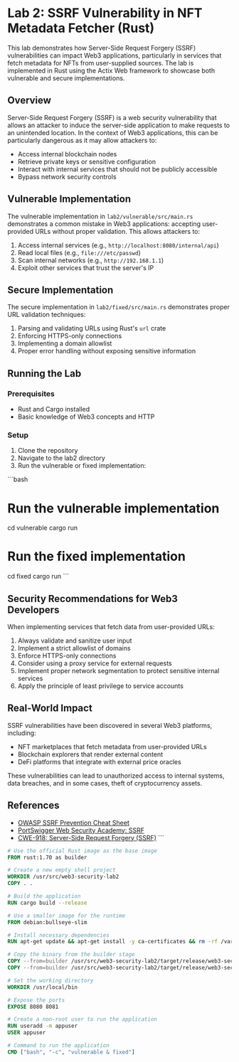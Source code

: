 # Lab 2: SSRF Vulnerability in NFT Metadata Fetcher (Rust)

This lab demonstrates how Server-Side Request Forgery (SSRF) vulnerabilities can impact Web3 applications, particularly in services that fetch metadata for NFTs from user-supplied sources. The lab is implemented in Rust using the Actix Web framework to showcase both vulnerable and secure implementations.

## Overview

Server-Side Request Forgery (SSRF) is a web security vulnerability that allows an attacker to induce the server-side application to make requests to an unintended location. In the context of Web3 applications, this can be particularly dangerous as it may allow attackers to:

- Access internal blockchain nodes
- Retrieve private keys or sensitive configuration
- Interact with internal services that should not be publicly accessible
- Bypass network security controls

## Vulnerable Implementation

The vulnerable implementation in `lab2/vulnerable/src/main.rs` demonstrates a common mistake in Web3 applications: accepting user-provided URLs without proper validation. This allows attackers to:

1. Access internal services (e.g., `http://localhost:8080/internal/api`)
2. Read local files (e.g., `file:///etc/passwd`)
3. Scan internal networks (e.g., `http://192.168.1.1`)
4. Exploit other services that trust the server's IP

## Secure Implementation

The secure implementation in `lab2/fixed/src/main.rs` demonstrates proper URL validation techniques:

1. Parsing and validating URLs using Rust's `url` crate
2. Enforcing HTTPS-only connections
3. Implementing a domain allowlist
4. Proper error handling without exposing sensitive information

## Running the Lab

### Prerequisites

- Rust and Cargo installed
- Basic knowledge of Web3 concepts and HTTP

### Setup

1. Clone the repository
2. Navigate to the lab2 directory
3. Run the vulnerable or fixed implementation:

\`\`\`bash
# Run the vulnerable implementation
cd vulnerable
cargo run

# Run the fixed implementation
cd fixed
cargo run
\`\`\`

## Security Recommendations for Web3 Developers

When implementing services that fetch data from user-provided URLs:

1. Always validate and sanitize user input
2. Implement a strict allowlist of domains
3. Enforce HTTPS-only connections
4. Consider using a proxy service for external requests
5. Implement proper network segmentation to protect sensitive internal services
6. Apply the principle of least privilege to service accounts

## Real-World Impact

SSRF vulnerabilities have been discovered in several Web3 platforms, including:

- NFT marketplaces that fetch metadata from user-provided URLs
- Blockchain explorers that render external content
- DeFi platforms that integrate with external price oracles

These vulnerabilities can lead to unauthorized access to internal systems, data breaches, and in some cases, theft of cryptocurrency assets.

## References

- [OWASP SSRF Prevention Cheat Sheet](https://cheatsheetseries.owasp.org/cheatsheets/Server_Side_Request_Forgery_Prevention_Cheat_Sheet.html)
- [PortSwigger Web Security Academy: SSRF](https://portswigger.net/web-security/ssrf)
- [CWE-918: Server-Side Request Forgery (SSRF)](https://cwe.mitre.org/data/definitions/918.html)
\`\`\`

```dockerfile file="lab2/Dockerfile"
# Use the official Rust image as the base image
FROM rust:1.70 as builder

# Create a new empty shell project
WORKDIR /usr/src/web3-security-lab2
COPY . .

# Build the application
RUN cargo build --release

# Use a smaller image for the runtime
FROM debian:bullseye-slim

# Install necessary dependencies
RUN apt-get update && apt-get install -y ca-certificates && rm -rf /var/lib/apt/lists/*

# Copy the binary from the builder stage
COPY --from=builder /usr/src/web3-security-lab2/target/release/web3-security-lab2-vulnerable /usr/local/bin/vulnerable
COPY --from=builder /usr/src/web3-security-lab2/target/release/web3-security-lab2-fixed /usr/local/bin/fixed

# Set the working directory
WORKDIR /usr/local/bin

# Expose the ports
EXPOSE 8080 8081

# Create a non-root user to run the application
RUN useradd -m appuser
USER appuser

# Command to run the application
CMD ["bash", "-c", "vulnerable & fixed"]
